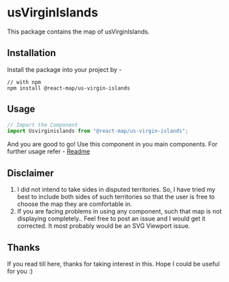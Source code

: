 # usVirginIslands
This package contains the map of usVirginIslands. 
## Installation
Install the package into your project by -
```
// with npm
npm install @react-map/us-virgin-islands
```
## Usage 
```jsx
// Import the Component
import Usvirginislands from "@react-map/us-virgin-islands";
```
And you are good to go! Use this component in you main components.
For further usage refer - [Readme](https://github.com/shubhexists/react-maps?tab=readme-ov-file#usage)
## Disclaimer 
1) I did not intend to take sides in disputed territories. So, I have tried my best to include both sides of such territories so that the user is free to choose the map they are comfortable in. 
2) If you are facing problems in using any component, such that map is not displaying completely.. Feel free to post an issue and I would get it corrected. It most probably would be an SVG Viewport issue.
## Thanks 
If you read till here, thanks for taking interest in this. Hope I could be useful for you :)